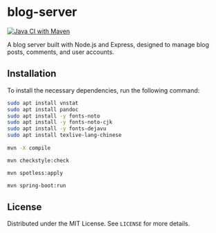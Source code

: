 # blog-server

[![Java CI with Maven](https://github.com/lzwjava/blog-server/actions/workflows/maven.yml/badge.svg)](https://github.com/lzwjava/blog-server/actions/workflows/maven.yml)

A blog server built with Node.js and Express, designed to manage blog posts, comments, and user accounts.

## Installation

To install the necessary dependencies, run the following command:

```bash
sudo apt install vnstat
sudo apt install pandoc 
sudo apt install -y fonts-noto
sudo apt install -y fonts-noto-cjk
sudo apt install -y fonts-dejavu
sudo apt install texlive-lang-chinese
          
mvn -X compile

mvn checkstyle:check

mvn spotless:apply

mvn spring-boot:run
```

## License

Distributed under the MIT License. See `LICENSE` for more details.

